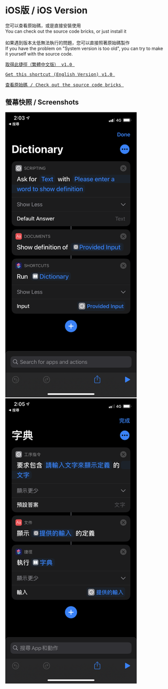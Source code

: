 <h1>iOS版 / iOS Version</h1>

您可以查看原始碼，或是直接安裝使用<br>
You can check out the source code bricks, or just install it<br>
<br>
如果遇到版本太低無法執行的問題，您可以直接照著原始碼製作<br>
If you have the problem on "System version is too old", you can try to make it yourself with the source code.<br>

<a href="https://www.icloud.com/shortcuts/325b55b8d6c0473c93686ca0cae12f1d" download target="_blank"><pre>
取得此捷徑（繁體中文版） v1.0
</a></pre>


<a href="https://www.icloud.com/shortcuts/bac1719486ef4c1cbd76c5045ec8fe44" download target="_blank"><pre>
Get this shortcut (English Version) v1.0
</a></pre>

<a href="https://github.com/iambjlu/dictionary/tree/main/iOS/SourceFiles"><pre>
查看原始碼 / Check out the source code bricks
</a></pre>

<h2>螢幕快照 / Screenshots</h2>
<a href="https://raw.githubusercontent.com/iambjlu/dictionary/main/iOS/SourceFiles/Screenshot-en.PNG">
<img src="https://raw.githubusercontent.com/iambjlu/dictionary/main/iOS/SourceFiles/Screenshot-en.PNG" width="414px" height="896px">
</img></a>
<a href="https://raw.githubusercontent.com/iambjlu/dictionary/main/iOS/SourceFiles/Screenshot-zhtw.PNG">
<img src="https://raw.githubusercontent.com/iambjlu/dictionary/main/iOS/SourceFiles/Screenshot-zhtw.PNG" width="414px" height="896px"></img></a>

